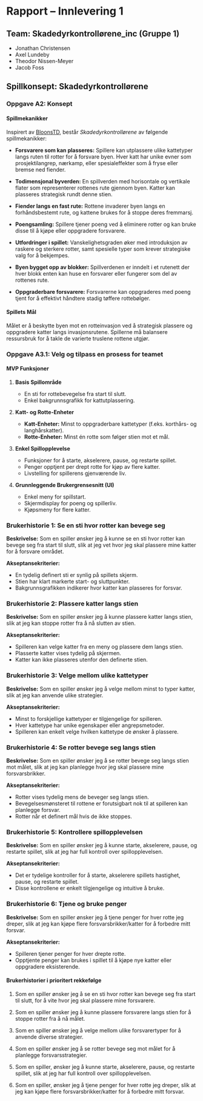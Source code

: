 # Rapport – Innlevering 1

## Team: Skadedyrkontrollørene_inc (Gruppe 1)
- Jonathan Christensen
- Axel Lundeby
- Theodor Nissen-Meyer
- Jacob Foss

## Spillkonsept: Skadedyrkontrollørene

### Oppgave A2: Konsept

#### Spillmekanikker

Inspirert av [BloonsTD](https://no.wikipedia.org/wiki/Bloons_Tower_Defense), består *Skadedyrkontrollørene* av følgende spillmekanikker:

- **Forsvarere som kan plasseres:** Spillere kan utplassere ulike kattetyper langs ruten til rotter for å forsvare byen. Hver katt har unike evner som prosjektilangrep, nærkamp, eller spesialeffekter som å fryse eller bremse ned fiender.

- **Todimensjonal byverden:** En spillverden med horisontale og vertikale flater som representerer rottenes rute gjennom byen. Katter kan plasseres strategisk rundt denne stien.

- **Fiender langs en fast rute:** Rottene invaderer byen langs en forhåndsbestemt rute, og kattene brukes for å stoppe deres fremmarsj.

- **Poengsamling:** Spillere tjener poeng ved å eliminere rotter og kan bruke disse til å kjøpe eller oppgradere forsvarere.

- **Utfordringer i spillet:** Vanskelighetsgraden øker med introduksjon av raskere og sterkere rotter, samt spesielle typer som krever strategiske valg for å bekjempes.

- **Byen bygget opp av blokker:** Spillverdenen er inndelt i et rutenett der hver blokk enten kan huse en forsvarer eller fungerer som del av rottenes rute.

- **Oppgraderbare forsvarere:** Forsvarerne kan oppgraderes med poeng tjent for å effektivt håndtere stadig tøffere rottebølger.

#### Spillets Mål

Målet er å beskytte byen mot en rotteinvasjon ved å strategisk plassere og oppgradere katter langs invasjonsrutene. Spillerne må balansere ressursbruk for å takle de varierte truslene rottene utgjør.

### Oppgave A3.1: Velg og tilpass en prosess for teamet

#### MVP Funksjoner

1. **Basis Spillområde**
   - En sti for rottebevegelse fra start til slutt.
   - Enkel bakgrunnsgrafikk for kattutplassering.

2. **Katt- og Rotte-Enheter**
   - **Katt-Enheter:** Minst to oppgraderbare kattetyper (f.eks. korthårs- og langhårskatter).
   - **Rotte-Enheter:** Minst én rotte som følger stien mot et mål.

3. **Enkel Spillopplevelse**
   - Funksjoner for å starte, akselerere, pause, og restarte spillet.
   - Penger opptjent per drept rotte for kjøp av flere katter.
   - Livstelling for spillerens gjenværende liv.

4. **Grunnleggende Brukergrensesnitt (UI)**
   - Enkel meny for spillstart.
   - Skjermdisplay for poeng og spillerliv.
   - Kjøpsmeny for flere katter.


### Brukerhistorie 1: Se en sti hvor rotter kan bevege seg
**Beskrivelse:** Som en spiller ønsker jeg å kunne se en sti hvor rotter kan bevege seg fra start til slutt, slik at jeg vet hvor jeg skal plassere mine katter for å forsvare området.

**Akseptansekriterier:**
- En tydelig definert sti er synlig på spillets skjerm.
- Stien har klart markerte start- og sluttpunkter.
- Bakgrunnsgrafikken indikerer hvor katter kan plasseres for forsvar.

### Brukerhistorie 2: Plassere katter langs stien
**Beskrivelse:** Som en spiller ønsker jeg å kunne plassere katter langs stien, slik at jeg kan stoppe rotter fra å nå slutten av stien.

**Akseptansekriterier:**
- Spilleren kan velge katter fra en meny og plassere dem langs stien.
- Plasserte katter vises tydelig på skjermen.
- Katter kan ikke plasseres utenfor den definerte stien.

### Brukerhistorie 3: Velge mellom ulike kattetyper
**Beskrivelse:** Som en spiller ønsker jeg å velge mellom minst to typer katter, slik at jeg kan anvende ulike strategier.

**Akseptansekriterier:**
- Minst to forskjellige kattetyper er tilgjengelige for spilleren.
- Hver kattetype har unike egenskaper eller angrepsmetoder.
- Spilleren kan enkelt velge hvilken kattetype de ønsker å plassere.

### Brukerhistorie 4: Se rotter bevege seg langs stien
**Beskrivelse:** Som en spiller ønsker jeg å se rotter bevege seg langs stien mot målet, slik at jeg kan planlegge hvor jeg skal plassere mine forsvarsbrikker.

**Akseptansekriterier:**
- Rotter vises tydelig mens de beveger seg langs stien.
- Bevegelsesmønsteret til rottene er forutsigbart nok til at spilleren kan planlegge forsvar.
- Rotter når et definert mål hvis de ikke stoppes.

### Brukerhistorie 5: Kontrollere spillopplevelsen
**Beskrivelse:** Som en spiller ønsker jeg å kunne starte, akselerere, pause, og restarte spillet, slik at jeg har full kontroll over spillopplevelsen.

**Akseptansekriterier:**
- Det er tydelige kontroller for å starte, akselerere spillets hastighet, pause, og restarte spillet.
- Disse kontrollene er enkelt tilgjengelige og intuitive å bruke.

### Brukerhistorie 6: Tjene og bruke penger
**Beskrivelse:** Som en spiller ønsker jeg å tjene penger for hver rotte jeg dreper, slik at jeg kan kjøpe flere forsvarsbrikker/katter for å forbedre mitt forsvar.

**Akseptansekriterier:**
- Spilleren tjener penger for hver drepte rotte.
- Opptjente penger kan brukes i spillet til å kjøpe nye katter eller oppgradere eksisterende.

#### Brukerhistorier i prioritert rekkefølge

1. Som en spiller ønsker jeg å se en sti hvor rotter kan bevege seg fra start til slutt, for å vite hvor jeg skal plassere mine forsvarere.

2. Som en spiller ønsker jeg å kunne plassere forsvarere langs stien for å stoppe rotter fra å nå målet.

3. Som en spiller ønsker jeg å velge mellom ulike forsvarertyper for å anvende diverse strategier.

4. Som en spiller ønsker jeg å se rotter bevege seg mot målet for å planlegge forsvarsstrategier.


5. Som en spiller, ønsker jeg å kunne starte, akselerere, pause, og restarte spillet, slik at jeg har full kontroll over spillopplevelsen.

6. Som en spiller, ønsker jeg å tjene penger for hver rotte jeg dreper, slik at jeg kan kjøpe flere forsvarsbrikker/katter for å forbedre mitt forsvar.